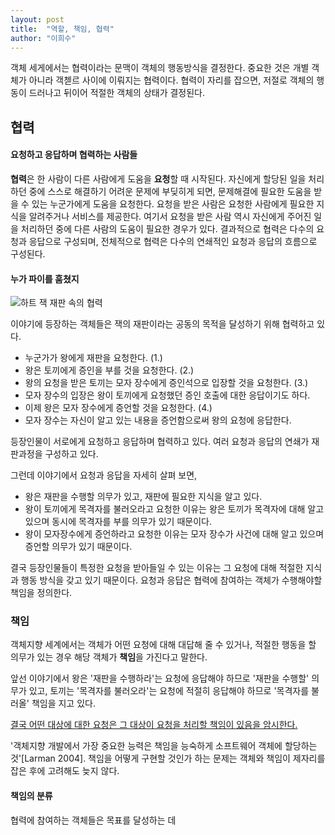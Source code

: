 ```yaml
---
layout: post
title:  "역할, 책임, 협력"
author: "이희수"
---
```



객체 세게에서는 협력이라는 문맥이 객체의 행동방식을 결정한다. 중요한 것은 개별 객체가 아니라 객첻르 사이에 이뤄지는 협력이다. 협력이 자리를 잡으면, 저절로 객체의 행동이 드러나고 뒤이어 적절한 객체의 상태가 결정된다.

## 협력

#### 요청하고 응답하며 협력하는 사람들

**협력**은 한 사람이 다른 사람에게 도움을 **요청**할 때 시작된다. 자신에게 할당된 일을 처리하던 중에 스스로 해결하기 어려운 문제에 부딪히게 되면, 문제해결에 필요한 도움을 받을 수 있는 누군가에게 도움을 요청한다. 요청을 받은 사람은 요청한 사람에게 필요한 지식을 알려주거나 서비스를 제공한다. 여기서 요청을 받은 사람 역시 자신에게 주어진 일을 처리하던 중에 다른 사람의 도움이 필요한 경우가 있다. 결과적으로 협력은 다수의 요청과 응답으로 구성되며, 전체적으로 협력은 다수의 연쇄적인 요청과 응답의 흐름으로 구성된다.


#### 누가 파이를 훔쳤지

![하트 잭 재판 속의 협력]({{site.url}}/assets/post_images/RRC1.png )

이야기에 등장하는 객체들은 잭의 재판이라는 공동의 목적을 달성하기 위해 협력하고 있다.

- 누군가가 왕에게 재판을 요청한다. (1.)
- 왕은 토끼에게 증인을 부를 것을 요청한다. (2.)
- 왕의 요청을 받은 토끼는 모자 장수에게 증인석으로 입장할 것을 요청한다. (3.)
- 모자 장수의 입장은 왕이 토끼에게 요청했던 증인 호출에 대한 응답이기도 하다.
- 이제 왕은 모자 장수에게 증언할 것을 요청한다. (4.)
- 모자 장수는 자신이 알고 있는 내용을 증언함으로써 왕의 요청에 응답한다.

등장인물이 서로에게 요청하고 응답하며 협력하고 있다. 여러 요청과 응답의 연쇄가 재판과정을 구성하고 있다.

그런데 이야기에서 요청과 응답을 자세히 살펴 보면,

- 왕은 재판을 수행할 의무가 있고, 재판에 필요한 지식을 알고 있다. 
- 왕이 토끼에게 목격자를 불러오라고 요청한 이유는 왕은 토끼가 목격자에 대해 알고 있으며 동시에 목격자를 부를 의무가 있기 때문이다.
- 왕이 모자장수에게 증언하라고 요청한 이유는 모자 장수가 사건에 대해 알고 있으며 증언할 의무가 있기 때문이다.

결국 등장인물들이 특정한 요청을 받아들일 수 있는 이유는 그 요청에 대해 적절한 지식과 행동 방식을 갖고 있기 때문이다. 요청과 응답은 협력에 참여하는 객체가 수행해야할 책임을 정의한다.

### 책임

객체지향 세계에서는 객체가 어떤 요청에 대해 대답해 줄 수 있거나, 적절한 행동을 할 의무가 있는 경우 해당 객체가 **책임**을 가진다고 말한다.

앞선 이야기에서 왕은 '재판을 수행하라'는 요청에 응답해야 하므로 '재판을 수행할' 의무가 있고, 토끼는 '목격자를 불러오라'는 요청에 적절히 응답해야 하므로 '목격자를 불러올' 책임을 지고 있다.

<u>결국 어떤 대상에 대한 요청은 그 대상이 요청을 처리할 책임이 있음을 암시한다.</u>

'객체지향 개발에서 가장 중요한 능력은 책임을 능숙하게 소프트웨어 객체에 할당하는 것'[Larman 2004]. 책임을 어떻게 구현할 것인가 하는 문제는 객체와 책임이 제자리를 잡은 후에 고려해도 늦지 않다.

#### 책임의 분류

협력에 참여하는 객체들은 목표를 달성하는 데 


